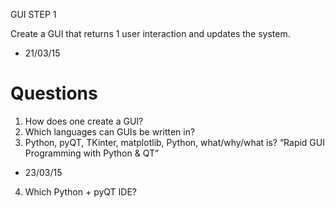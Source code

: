 GUI STEP 1 

Create a GUI that returns 1 user interaction and updates the system.

- 21/03/15

# Questions

1. How does one create a GUI?
2. Which languages can GUIs be written in?
3. Python, pyQT, TKinter, matplotlib, Python, what/why/what is?
“Rapid GUI Programming with Python & QT”

- 23/03/15

4. Which Python + pyQT IDE?

